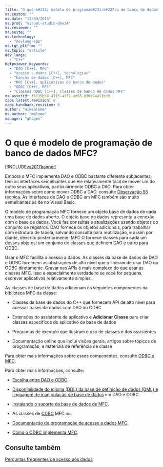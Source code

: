 ```yaml
---
title: "O que &#233; modelo de programa&#231;&#227;o de banco de dados MFC? | Microsoft Docs"
ms.custom: ""
ms.date: "12/03/2016"
ms.prod: "visual-studio-dev14"
ms.reviewer: ""
ms.suite: ""
ms.technology: 
  - "devlang-cpp"
ms.tgt_pltfrm: ""
ms.topic: "article"
dev_langs: 
  - "C++"
helpviewer_keywords: 
  - "DAO [C++], MFC"
  - "acesso a dados [C++], tecnologias"
  - "bancos de dados [C++], MFC"
  - "MFC [C++], aplicativos de banco de dados"
  - "ODBC [C++], MFC"
  - "Classes ODBC [C++], Classes de banco de dados MFC"
ms.assetid: f6f15bb8-4115-41f2-ad68-036e74a11bd9
caps.latest.revision: 8
caps.handback.revision: 8
author: "mikeblome"
ms.author: "mblome"
manager: "ghogen"
---
```

# O que &#233; modelo de programa&#231;&#227;o de banco de dados MFC?
[!INCLUDE[vs2017banner](../assembler/inline/includes/vs2017banner.md)]

Embora o MFC implementa DAO e ODBC bastante diferente subjacentes, têm as interfaces semelhantes que ele relativamente fácil de mover um do outro seus aplicativos, particularmente ODBC a DAO.  Para obter informações sobre como mover ODBC a DAO, consulte [Observação 55 técnica](../Topic/TN055:%20Migrating%20MFC%20ODBC%20Database%20Class%20Applications%20to%20MFC%20DAO%20Classes.md).  As interfaces de DAO e ODBC em MFC também são muito semelhantes às de no Visual Basic.  
  
 O modelo de programação MFC fornece um objeto base de dados de cada uma base de dados aberto.  O objeto base de dados representa a conexão com o base de dados.  Você faz consultas e atualizações usando objetos do conjunto de registros.  DAO fornece os objetos adicionais, para trabalhar com estrutura de tabela, salvando consulta para reutilização, e assim por diante, descrito posteriormente.  MFC O fornece classes para cada um desses objetos: um conjunto de classes que definem DAO e outro para ODBC.  
  
 Usar o MFC facilita o acesso a dados.  As classes da base de dados de DAO e ODBC fornecem as abstrações de alto nível que o liberam de usar DAO ou ODBC diretamente.  Gravar nas APIs é mais complexo do que usar as classes MFC.  Isso é especialmente verdadeiro se você for pequena, escrever aplicativos relativamente simples.  
  
 As classes de base de dados adicionam os seguintes componentes na biblioteca MFC da classe:  
  
-   Classes da base de dados do C\+\+ que fornecem API de alto nível para acessar bases de dados com DAO ou ODBC  
  
-   Extensões do assistente de aplicativo e **Adicionar Classe** para criar classes específicos do aplicativo de base de dados  
  
-   Programas de exemplo que ilustram o uso de classes e dos assistentes  
  
-   Documentação online que inclui visões gerais, artigos sobre tópicos de programação, e materiais de referência de classe  
  
 Para obter mais informações sobre esses componentes, consulte [ODBC e MFC](../data/odbc/odbc-and-mfc.md).  
  
 Para obter mais informações, consulte:  
  
-   [Escolha entre DAO e ODBC](../data/should-i-use-dao-or-odbc-q.md).  
  
-   [Disponibilidade do idioma \(DDL\) da base de definição de dados \(DML\) e linguagem de manipulação de base de dados](../Topic/Are%20DDL%20and%20DML%20Supported?.md) em DAO e ODBC.  
  
-   [Instalando o suporte da base de dados de MFC](../data/installing-mfc-database-support.md).  
  
-   As classes de [ODBC](../data/odbc/odbc-and-mfc.md) MFC no.  
  
-   [Documentação de programação de acesso a dados MFC](../data/mfc-database-documentation.md).  
  
-   [Como o ODBC implementa MFC](../data/odbc/odbc-and-mfc.md).  
  
## Consulte também  
 [Perguntas frequentes de acesso aos dados](../data/data-access-frequently-asked-questions-mfc-data-access.md)